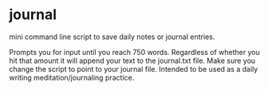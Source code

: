 journal
=======

mini command line script to save daily notes or journal entries.

Prompts you for input until you reach 750 words. Regardless of whether you hit that amount it will append your text to the journal.txt file. Make sure you change the script to point to your journal file.
Intended to be used as a daily writing meditation/journaling practice.
